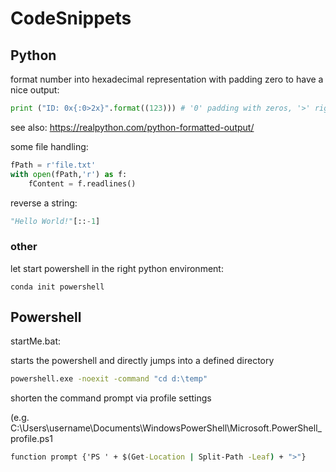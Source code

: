 # CodeSnippets
## Python
format number into hexadecimal representation with padding zero to have a nice output:
```python
print ("ID: 0x{:0>2x}".format((123))) # '0' padding with zeros, '>' right align, 'x' hexadecimal
```
see also: https://realpython.com/python-formatted-output/

some file handling:
```python
fPath = r'file.txt'
with open(fPath,'r') as f:
    fContent = f.readlines()
```

reverse a string:
```python
"Hello World!"[::-1]
```
### other
let start powershell in the right python environment:
```
conda init powershell
```
## Powershell
startMe.bat:

starts the powershell and directly jumps into a defined directory
```cmd
powershell.exe -noexit -command "cd d:\temp"
```

shorten the command prompt via profile settings

(e.g. C:\Users\username\Documents\WindowsPowerShell\Microsoft.PowerShell_profile.ps1
```cmd
function prompt {'PS ' + $(Get-Location | Split-Path -Leaf) + ">"}
```
